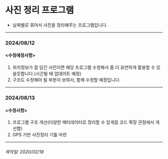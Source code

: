 # 사진 정리 프로그램

+ 날짜별로 묶어서 사진을 정리해주는 프로그램입니다.

---
### 2024/08/12
#### <수정예정사항>

1. 위치정보가 잘 담긴 사진이면 해당 프로그램 수정해서 좀 더 유연하게 활용할 수 있을듯합니다.(시간될 때 업데이트 예정)
2. 구조도 수정해야 될 부분이 보여서, 함께 수정할 예정입니다.

---
### 2024/08/13
#### <수정사항>

1. 프로그램 구조 개선(다양한 메타데이터로 정리할 수 있게끔 코드 확장 관점에서 개선함)
2. GPS 기반 사진정리 기틀 마련

---
###### 제작일: 2020/02/18

